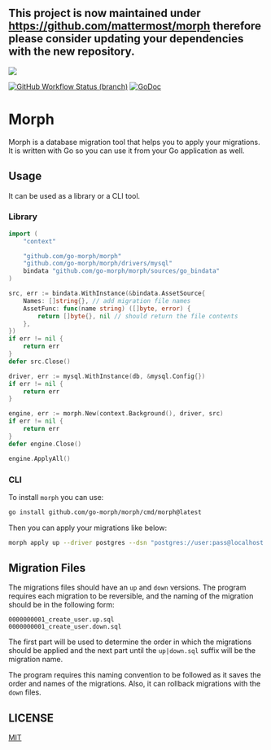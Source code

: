 ## This project is now maintained under https://github.com/mattermost/morph therefore please consider updating your dependencies with the new repository. 

![](https://avatars.githubusercontent.com/u/80110794?s=200&v=4)


[![GitHub Workflow Status (branch)](https://img.shields.io/github/workflow/status/go-morph/morph/CI)](https://github.com/go-morph/morph/actions/workflows/ci.yml?query=branch%3Amaster)
[![GoDoc](https://pkg.go.dev/badge/github.com/go-morph/migrate)](https://pkg.go.dev/github.com/go-morph/morph)

# Morph

Morph is a database migration tool that helps you to apply your migrations. It is written with Go so you can use it from your Go application as well.

## Usage

It can be used as a library or a CLI tool.

### Library

```Go
import (
    "context"

    "github.com/go-morph/morph"
    "github.com/go-morph/morph/drivers/mysql"
    bindata "github.com/go-morph/morph/sources/go_bindata"
)

src, err := bindata.WithInstance(&bindata.AssetSource{
    Names: []string{}, // add migration file names
    AssetFunc: func(name string) ([]byte, error) {
        return []byte{}, nil // should return the file contents
    },
})
if err != nil {
    return err
}
defer src.Close()

driver, err := mysql.WithInstance(db, &mysql.Config{})
if err != nil {
    return err
}

engine, err := morph.New(context.Background(), driver, src)
if err != nil {
    return err
}
defer engine.Close()

engine.ApplyAll()

```

### CLI

To install `morph` you can use:

```bash
go install github.com/go-morph/morph/cmd/morph@latest
```

Then you can apply your migrations like below:

```bash
morph apply up --driver postgres --dsn "postgres://user:pass@localhost:5432/mydb?sslmode=disable" --path ./db/migrations/postgres --number 1
```

## Migration Files

The migrations files should have an `up` and `down` versions. The program requires each migration to be reversible, and the naming of the migration should be in the following form:
```
0000000001_create_user.up.sql
0000000001_create_user.down.sql
```

The first part will be used to determine the order in which the migrations should be applied and the next part until the `up|down.sql` suffix will be the migration name.

The program requires this naming convention to be followed as it saves the order and names of the migrations. Also, it can rollback migrations with the `down` files.

## LICENSE

[MIT](LICENSE)
